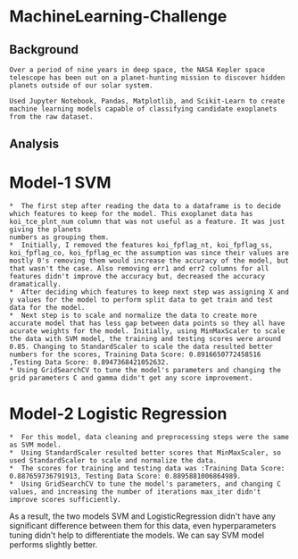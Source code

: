 # MachineLearning-Challenge

## Background 
	Over a period of nine years in deep space, the NASA Kepler space telescope has been out on a planet-hunting mission to discover hidden planets outside of our solar system.
	
	Used Jupyter Notebook, Pandas, Matplotlib, and Scikit-Learn to create machine learning models capable of classifying candidate exoplanets from the raw dataset.

## Analysis
# Model-1 SVM
	*  The first step after reading the data to a dataframe is to decide which features to keep for the model. This exoplanet data has koi_tce_plnt_num column that was not useful as a feature. It was just giving the planets
	numbers as grouping them.
	*  Initially, I removed the features koi_fpflag_nt, koi_fpflag_ss, koi_fpflag_co, koi_fpflag_ec the assumption was since their values are mostly 0's removing them would increase the accuracy of the model, but that wasn't the case. Also removing err1 and err2 columns for all features didn't improve the accuracy but, decreased the accuracy dramatically.
	*  After deciding which features to keep next step was assigning X and y values for the model to perform split data to get train and test data for the model.
	*  Next step is to scale and normalize the data to create more accurate model that has less gap between data points so they all have acurate weights for the model. Initially, using MinMaxScaler to scale the data with SVM model, the training and testing scores were around 0.85. Changing to StandardScaler to scale the data resulted better numbers for the scores, Training Data Score: 0.8916650772458516 ,Testing Data Score: 0.8947368421052632.
	* Using GridSearchCV to tune the model's parameters and changing the grid parameters C and gamma didn't get any score improvement.
	
# Model-2 Logistic Regression
	*  For this model, data cleaning and preprocessing steps were the same as SVM model.
	*  Using StandardScaler resulted better scores that MinMaxScaler, so used StandardScaler to scale and normalize the data.
	*  The scores for training and testing data was :Training Data Score: 0.887659736791913, Testing Data Score: 0.8895881006864989.
	*  Using GridSearchCV to tune the model's parameters, and changing C values, and increasing the number of iterations max_iter didn't improve scores sufficiently.
As a result, the two models SVM and LogisticRegression didn't have any significant difference between them for this data, even hyperparameters tuning didn't help to differentiate the models. We can say SVM model performs slightly better.	


	
